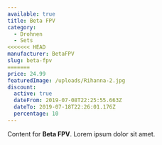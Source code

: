 ```yaml
---
available: true
title: Beta FPV
category:
  - Drohnen
  - Sets
<<<<<<< HEAD
manufacturer: BetaFPV
slug: beta-fpv
=======
price: 24.99
featuredImage: /uploads/Rihanna-2.jpg
discount:
  active: true
  dateFrom: 2019-07-08T22:25:55.663Z
  dateTo: 2019-07-18T22:26:01.176Z
  percentage: 10
---
```


Content for **Beta FPV**. Lorem ipsum dolor sit amet.
